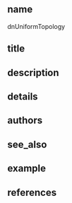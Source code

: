 ## name
dnUniformTopology
## title
## description
## details
## authors
## see_also
## example
## references
